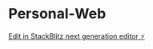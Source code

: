 # Personal-Web

[Edit in StackBlitz next generation editor ⚡️](https://stackblitz.com/~/github.com/Eddylin03/Personal-Web)